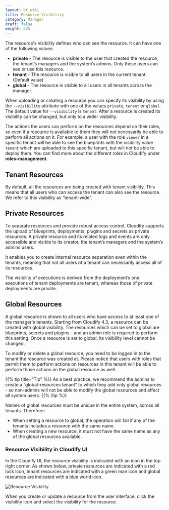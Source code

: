 ```yaml
---
layout: bt_wiki
title: Resource Visibility
category: Manager
draft: false
weight: 625
---
```


The resource's visibility defines who can see the resource. It can have one of the following values:

- **private** - The resource is visible to the user that created the resource, the tenant’s managers and the system’s admins. Only these users can see or use this resource.
- **tenant** - The resource is visible to all users in the current tenant. (Default value)
- **global** - The resource is visible to all users in all tenants across the manager.

When uploading or creating a resource you can specify its visibility by using the `--visibility` attribute with one of the values `private`, `tenant` or `global`.
The default value for `--visibility` is `tenant`.
After a resource is created its visibility can be changed, but only to a wider visibility.

The actions the users can perform on the resources depend on their roles, so even if a resource is available to them they will not necessarily be able to perform all actions on it. For example, a user with the role `viewer` in a specific tenant will be able to see the blueprints with the visibility value `tenant` which are uploaded to this specific tenant, but will not be able to deploy them. You can find more about the different roles in Cloudify under **roles-management**.


## Tenant Resources

By default, all the resources are being created with tenant visibility.
This means that all users who can access the tenant can also see the resource.
We refer to this visibility as “tenant-wide”.


## Private Resources

To separate resources and provide robust access control, Cloudify supports the upload of blueprints, deployments, plugins and secrets as private resources.
A private resource and its related logs and events are only accessible and visible to its creator, the tenant’s managers and the system’s admins users.

It enables you to create internal resource separation even within the tenants, meaning that not all users of a tenant can necessarily access all of its resources.

The visibility of executions is derived from the deployment’s one: executions of tenant deployments are tenant, whereas those of private deployments are private.


## Global Resources

A global resource is shown to all users who have access to at least one of the manager's tenants.
Starting from Cloudify 4.3, a resource can be created with global visibility.
The resources which can be set to global are blueprints, secrets and plugins - and an admin role is required to perform this setting.
Once a resource is set to global, its visibility level cannot be changed.

To modify or delete a global resource, you need to be logged in to the tenant the resource was created at. Please notice that users with roles that permit them to perform actions on resources in this tenant will be able to perform those actions on the global resource as well. 

{{% tip title="Tip" %}}
As a best practice, we recommend the admins to create a “global-resources tenant” to which they add only global resources - so non-admins will not be able to modify the global resources and affect all system users.
{{% /tip %}}    

Names of global resources must be unique in the entire system, across all tenants. Therefore:

- When setting a resource to global, the operation will fail if any of the tenants includes a resource with the same name.
- When creating a new resource, it must not have the same name as any of the global resources available.


### Resource Visibility in Cloudify UI

In the Cloudify UI, the resource visibility is indicated with an icon in the top right corner.
As shown below, private resources are indicated with a red lock icon,
tenant resources are indicated with a green man icon and global resources are indicated with a blue world icon.

![Resource Visibility]( /images/blueprints_visibility.png )

When you create or update a resource from the user interface, click the visibility icon and select the visibility for the resource.
